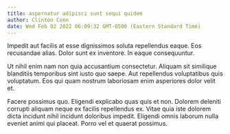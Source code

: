 ```yaml
---
title: aspernatur adipisci sunt sequi quidem
author: Clinton Conn
date: Wed Feb 02 2022 06:09:32 GMT-0500 (Eastern Standard Time)
---
```

Impedit aut facilis at esse dignissimos soluta repellendus eaque. Eos recusandae alias. Dolor sunt ex inventore. In eaque consequuntur.

 Ut nihil enim nam non quia accusantium consectetur. Aliquam sit similique blanditiis temporibus sint iusto quo saepe. Aut repellendus voluptatibus quis voluptatum. Eos qui quam nostrum laboriosam enim asperiores dolor velit et.

 Facere possimus quo. Eligendi explicabo quas quis et non. Dolorem deleniti corrupti aliquam neque ex facilis repellendus ex. Vitae quia iste dolorem dicta incidunt nihil incidunt doloribus impedit. Eligendi omnis laborum nulla eveniet animi qui placeat. Porro vel et quaerat possimus.